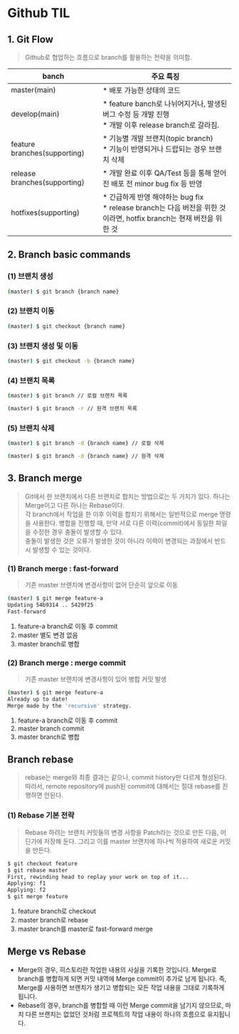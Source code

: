 # Github TIL

## 1. Git Flow
> Github로 협업하는 흐름으로 branch를 활용하는 전략을 의미함.

banch | 주요 특징 | 
---- | ---- | 
master(main) |  * 배포 가능한 상태의 코드  | 
develop(main) | * feature banch로 나뉘어지거나, 발생된 버그 수정 등 개발 진행 <br/>* 개발 이후 release branch로 갈라짐. |
feature branches(supporting) | * 기능별 개발 브랜치(topic branch) <br/> * 기능이 반영되거나 드랍되는 경우 브랜치 삭제 |
release branches(supporting) | * 개발 완료 이후 QA/Test 등을 통해 얻어진 배포 전 minor bug fix 등 반영 |
hotfixes(supporting) | * 긴급하게 반영 해야하는 bug fix <br/>* release branch는 다음 버전을 위한 것이라면, hotfix branch는 현재 버전을 위한 것 |


## 2. Branch basic commands

### (1) 브랜치 생성 
```bash
(master) $ git branch {branch name}
```

### (2) 브랜치 이동 
```bash
(master) $ git checkout {branch name}
```

### (3) 브랜치 생성 및 이동 
```bash
(master) $ git checkout -b {branch name}
```

### (4) 브랜치 목록 

```bash
(master) $ git branch // 로컬 브랜치 목록
```

```bash
(master) $ git branch -r // 원격 브랜치 목록
```



### (5) 브랜치 삭제

```bash
(master) $ git branch -d {branch name} // 로컬 삭제 
```

```bash
(master) $ git branch -d {branch name} // 원격 삭제 
```



## 3. Branch merge

> Git에서 한 브랜치에서 다른 브랜치로 합치는 방법으로는 두 가지가 있다. 하나는 Merge이고 다른 하나는 Rebase이다. <br/>각 branch에서 작업을 한 이후 이력을 합치기 위해서는 일반적으로 merge 명령을 사용한다. 병합을 진행할 때, 만약 서로 다른 이력(commit)에서 동일한 파일을 수정한 경우 충돌이 발생할 수 있다.<br /> 충돌이 발생한 것은 오류가 발생한 것이 아니라 이력이 변경되는 과정에서 반드시 발생할 수 있는 것이다. 


### (1) Branch merge : fast-forward
> 기존 master 브랜치에 변경사항이 없어 단순히 앞으로 이동
```bash
(master) $ git merge feature-a
Updating 54b9314 .. 5429f25
Fast-forward
```

1. feature-a branch로 이동 후 commit
2. master 별도 변경 없음
3. master branch로 병합

### (2) Branch merge : merge commit
> 기존 master 브랜치에 변경사항이 있어 병합 커밋 발생
```bash
(master) $ git merge feature-a
Already up to date!
Merge made by the 'recursive' strategy.
```
1. feature-a branch로 이동 후 commit
2. master branch commit
3. master branch로 병합

## Branch rebase 
> rebase는 merge와 최종 결과는 같으나, commit history만 다르게 형성된다. 따라서, remote repository에 push된 commit에 대해서는 절대 rebase를 진행하면 안된다. 

### (1) Rebase 기본 전략 
> Rebase 하려는 브랜치 커밋들의 변경 사항을 Patch라는 것으로 만든 다음, 어딘가에 저장해 둔다. 그리고 이를 master 브랜치에 하나씩 적용하여 새로운 커밋을 만든다. 
```bash
$ git checkout feature
$ git rebase master
First, rewinding head to replay your work on top of it...
Applying: f1
Applying: f2
$ git merge feature
```
1. feature branch로 checkout
2. master branch로 rebase
3. master branch를 master로 fast-forward merge


## Merge vs Rebase
 - Merge의 경우, 히스토리란 작업한 내용의 사실을 기록한 것입니다. Merge로 branch를 병합하게 되면 커밋 내역에 Merge commit이 추가로 남게 됩니다. 즉, Merge를 사용하면 브랜치가 생기고 병합되는 모든 작업 내용을 그대로 기록하게 됩니다. <br/>
- Rebase의 경우, branch를 병합할 때 이런 Merge commit을 남기지 않으므로, 마치 다른 브랜치는 없었던 것처럼 프로젝트의 작업 내용이 하나의 흐름으로 유지됩니다.
